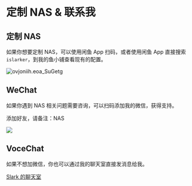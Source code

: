# 定制 NAS & 联系我

## 定制 NAS

如果你想要定制 NAS，可以使用闲鱼 App 扫码，或者使用闲鱼 App 直接搜索 `islarker`，到我的鱼小铺查看现有的配置。

![ovjoniih.eoa_SuGetg](https://img.slarker.me/blog/ovjoniih.eoa_SuGetg.png)

## WeChat

如果你遇到 NAS 相关问题需要咨询，可以扫码添加我的微信，获得支持。

添加好友，请备注：NAS

![](https://blog-1255332810.cos.ap-shanghai.myqcloud.com/uPic/wxqrcode.jpg)

## VoceChat

如果不想加微信，你也可以通过我的聊天室直接发消息给我。

[Slark 的聊天室](https://chat.slarker.me/)
